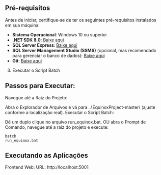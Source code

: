 ## Pré-requisitos

Antes de iniciar, certifique-se de ter os seguintes pré-requisitos instalados em sua máquina:

- **Sistema Operacional**: Windows 10 ou superior
- **.NET SDK 8.0**: [Baixe aqui](https://dotnet.microsoft.com/download/dotnet/8.0)
- **SQL Server Express**: [Baixe aqui](https://www.microsoft.com/pt-br/sql-server/sql-server-downloads)
- **SQL Server Management Studio (SSMS)** (opcional, mas recomendado para gerenciar o banco de dados): [Baixe aqui](https://docs.microsoft.com/pt-br/sql/ssms/download-sql-server-management-studio-ssms)
- **Git**: [Baixe aqui](https://git-scm.com/downloads)

3. Executar o Script Batch

## Passos para Executar:

Navegue até a Raiz do Projeto:

Abra o Explorador de Arquivos e vá para ..\EquinoxProject-master\ (ajuste conforme a localização real).
Executar o Script Batch:

Dê um duplo clique no arquivo run_equinox.bat.
OU abra o Prompt de Comando, navegue até a raiz do projeto e execute:
	
	batch
	run_equinox.bat
	
## Executando as Aplicações
Frontend Web:
	URL: http://localhost:5001 
